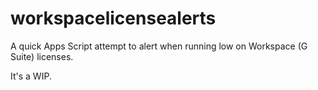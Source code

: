 # workspacelicensealerts

A quick Apps Script attempt to alert when running low on Workspace (G Suite) licenses.

It's a WIP.
